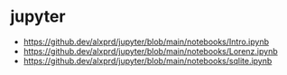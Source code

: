 # jupyter

- https://github.dev/alxprd/jupyter/blob/main/notebooks/Intro.ipynb
- https://github.dev/alxprd/jupyter/blob/main/notebooks/Lorenz.ipynb
- https://github.dev/alxprd/jupyter/blob/main/notebooks/sqlite.ipynb
